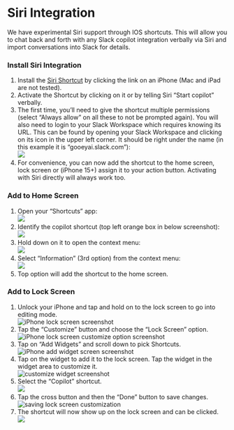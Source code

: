 # Siri Integration

We have experimental Siri support through IOS shortcuts. This will allow you to chat back and forth with any Slack copilot integration verbally via Siri and import conversations into Slack for details.

### Install Siri Integration

1. Install the [Siri Shortcut](https://www.icloud.com/shortcuts/2f158bbcf7644c2aaadc4d11c9180272) by clicking the link on an iPhone (Mac and iPad are not tested).&#x20;
2. Activate the Shortcut by clicking on it or by telling Siri “Start copilot” verbally.
3. The first time, you’ll need to give the shortcut multiple permissions (select “Always allow” on all these to not be prompted again). You will also need to login to your Slack Workspace which requires knowing its URL. This can be found by opening your Slack Workspace and clicking on its icon in the upper left corner. It should be right under the name (in this example it is “gooeyai.slack.com”):\
   ![](https://lh7-us.googleusercontent.com/gcTbTcKU8vrWS6lGBIdR3e9wMM9ebAdqiFGXYfGl5SqH1kJfCWx1-B6Gx_fsjpjfXauNS4OsaUMMUG4DaYUXca1mUxGZk417vW6VCiybIwWq_Bq9wkkHGTSOjOv16GL4bITQshuWTR0bGhkfa3Ch13g)
4. For convenience, you can now add the shortcut to the home screen, lock screen or (iPhone 15+) assign it to your action button. Activating with Siri directly will always work too.

### Add to Home Screen

1. Open your “Shortcuts” app:\
   ![](https://lh7-us.googleusercontent.com/qeCAvLzxvImIoKTS5cWxoe_W87H-uFM4sE6C8Jq7kMb6dnNzFRYwYg-86l8QuQNaI3gsJgYGO83QrHjHXrM2Em0ME8eYPQy1_1rIEBEeMCtYwJlptMTmLg3uubIhmVgriL0UnwOkGmJRj50ggEzpha8)
2. Identify the copilot shortcut (top left orange box in below screenshot):\
   ![](https://lh7-us.googleusercontent.com/nHzvG6AVbD221M0hZ6z_eXvHRcZU3vkLEUW1Qs9ObNllOYul2ovdLTXHOGMH6rkQ0ZQ1m1AqEd4nsVnhhWtBYJvBEuqc43lBT6_xk_B3srl4tO9KMHBME6z_zaO1n9Wq-da0goaha39aSuUxcpBLkpE)
3. Hold down on it to open the context menu:\
   ![](https://lh7-us.googleusercontent.com/98Ua9ke8UVU1ZjhvW-lxPATgdFl1rzNZj_T5u5frsutJMIMkD2beF-rMBSQbfsrp4--Z1ZmdZ26xsgVFOYEIlMO545ZvTu7LqgF-OSHSbcIi2EmAGQevovEjvtAzfJsh0kR6jR_9GWAC5IbStUfF_nQ)
4. Select “Information” (3rd option) from the context menu:\
   ![](https://lh7-us.googleusercontent.com/GqfeQus7OGP2bUUcK5Oe7MQxhWLZSJSjjZjf1rpiCrY4c8nXYvMxKGUZr6OTQI-KfSyXVrlEzmf787GE4AKoGMV7LQK9fzHcq_qPk_WFz_FCw_PJHcXpePLpJ5fcJtVsZaEQKSxjd-DZfuuln17ByOo)
5. Top option will add the shortcut to the home screen.

### Add to Lock Screen

1. Unlock your iPhone and tap and hold on to the lock screen to go into editing mode.\
   ![iPhone lock screen screenshot](https://lh7-us.googleusercontent.com/q8aC34wARfiGaquw3qkwlB5VUDfA4bbkC4ocfGKzDFcQKBgcIHt3n-XRsmcbw756Uqne3GqCCsryZL-E1WTHmVC6VbU5JmSucbtqhJRaiF3tcA7-zQOBbmsNrc-kgR6EzHvXEIw7P-vGKOdRG7g1NdY)
2. Tap the “Customize” button and choose the “Lock Screen” option.\
   ![iPhone lock screen customize option screenshot](https://lh7-us.googleusercontent.com/tPhNZJnHBbnuHcLb8VO79XQ8Pc85KM876XL8HMhWsB_75ibpbzQor9pVDVw1EXeMCU_dCPr-ZKgkBqqa-5t2T4AlXPiH2e_nbhtYsnc4hI8u0T6hJYIV8oRDT4NBuqsjqtl6plOiyGfOpCHLib-lPmY)
3. Tap on “Add Widgets” and scroll down to pick Shortcuts.\
   ![iPhone add widget screen screenshot](https://lh7-us.googleusercontent.com/A1mmcVAk3JbV8sSwROd-4HUmyvp0xatLfAI8X9p6DRYM8aB3VaFa75OMtj3fl-VtiFVWTWJDhn5g0Kws_Lqtaqb-QHA1zvur1ORKmq9tjhjUpirAiKlVBC0DGUMpGONs5pOkyOv8Z1weyt1Zk86oVBU)
4. Tap on the widget to add it to the lock screen. Tap the widget in the widget area to customize it.\
   ![customize widget screenshot](https://lh7-us.googleusercontent.com/uZmzUOS-q3VYlhd3bfxOgy2SvqcgrxX70SYMfu9gM4UPT2j_jbcP3GtZHo9fSpQkdGP259FJtpClE_eG93ye2YS4BKZ22YmYjqqDqZC0dfx8VsIf2aM1actuSAu17M-YcVx74gV1uDFVJgZGSGkxbIk)
5. Select the “Copilot” shortcut.\
   ![](https://lh7-us.googleusercontent.com/wYb0BBb9mehQG6uFB2-R4Q0GuvUhMwhGThqErkq5oblI_Mh4aYop-szYDiSBa8CHwm3_mJd7Wga2Az_-LdtHEjAC6HI_AKoL0rGVfJgiaBIcnNUwJnY9pqHIuZTM3sN7ozi0g353D_a3z_NlFzRxbGM)
6. Tap the cross button and then the “Done” button to save changes.\
   ![saving lock screen customization](https://lh7-us.googleusercontent.com/RP7GmDm4KSc5UbyMhztkqCUHw4vGc87yxbeVZenpAnN_UiSGhbA_PvWWj06_RtX4-H7x3Ccid40wd5fNq2BzsuyQoSqBoIa8qGoFmU3H4N37VxKxWrLbg2m5vXfiiN4svADRCfOmDaLeE4vWDLk_qSE)
7. The shortcut will now show up on the lock screen and can be clicked.\
   ![](https://lh7-us.googleusercontent.com/1XiXT8e2ZwHkKtFeXPeWeE6wLvzka1cU6p_QC2Ah2O-pn56lpKiOc8Tnwb8fEuZpPbRuzpUARIsoYSntzBjHAZApLfZFOMXcA9Yj9USS5azwmsIOfzN7G-1nr-JyYp7aQRWslDVr-Yy0Ix8yBoy5nZU)
